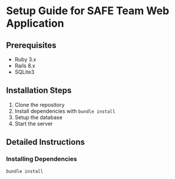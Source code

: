 # Setup Guide for SAFE Team Web Application

## Prerequisites
- Ruby 3.x
- Rails 8.x
- SQLite3

## Installation Steps
1. Clone the repository
2. Install dependencies with `bundle install`
3. Setup the database
4. Start the server

## Detailed Instructions

### Installing Dependencies
```bash
bundle install